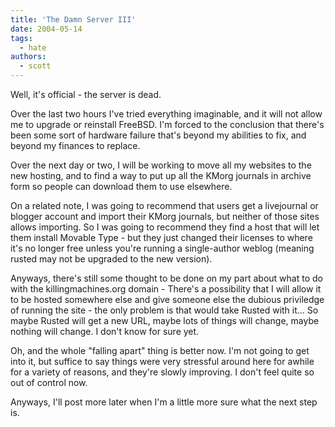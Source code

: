 ```yaml
---
title: 'The Damn Server III'
date: 2004-05-14
tags:
  - hate
authors:
  - scott
---
```


Well, it's official - the server is dead.

Over the last two hours I've tried everything imaginable, and it will not allow me to upgrade or reinstall FreeBSD. I'm forced to the conclusion that there's been some sort of hardware failure that's beyond my abilities to fix, and beyond my finances to replace.

Over the next day or two, I will be working to move all my websites to the new hosting, and to find a way to put up all the KMorg journals in archive form so people can download them to use elsewhere.

On a related note, I was going to recommend that users get a livejournal or blogger account and import their KMorg journals, but neither of those sites allows importing. So I was going to recommend they find a host that will let them install Movable Type - but they just changed their licenses to where it's no longer free unless you're running a single-author weblog (meaning rusted may not be upgraded to the new version).

Anyways, there's still some thought to be done on my part about what to do with the killingmachines.org domain - There's a possibility that I will allow it to be hosted somewhere else and give someone else the dubious priviledge of running the site - the only problem is that would take Rusted with it... So maybe Rusted will get a new URL, maybe lots of things will change, maybe nothing will change. I don't know for sure yet.

Oh, and the whole "falling apart" thing is better now. I'm not going to get into it, but suffice to say things were very stressful around here for awhile for a variety of reasons, and they're slowly improving. I don't feel quite so out of control now.

Anyways, I'll post more later when I'm a little more sure what the next step is.

